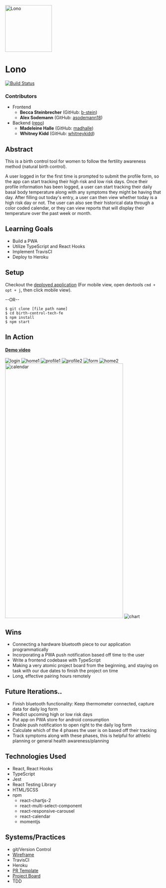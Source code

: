 <img src="https://user-images.githubusercontent.com/59381432/93412198-ef5f4f00-f859-11ea-97d5-74424f9bb4fd.png" width=150px height=150px alt="Lono">

# Lono

[![Build Status](https://travis-ci.org/Birth-control-tech/birth-control-tech-FE.svg?branch=master)](https://travis-ci.org/Birth-control-tech/birth-control-tech-FE)

### Contributors
- Frontend
  * __Becca Steinbrecher__ (GitHub: [b-stein](https://github.com/b-stein))
  * __Alex Sodemann__ (GitHub: [asodemann18](https://github.com/asodemann18))
- Backend ([repo](https://github.com/Birth-control-tech/birth-control-tech-BE))
  - __Madeleine Halle__ (GitHub: [madhalle](https://github.com/madhalle))
  - __Whitney Kidd__ (GitHub: [whitneykidd](https://github.com/whitneykidd))

## Abstract
This is a birth control tool for women to follow the fertility awareness method (natural birth control). 

A user logged in for the first time is prompted to submit the profile form, so the app can start tracking their high risk and low risk days.  Once their profile information has been logged, a user can start tracking their daily basal body temperature along with any symptoms they might be having that day.  After filling out today's entry, a user can then view whether today is a high risk day or not.  The user can also see their historical data through a color coded calendar, or they can view reports that will display their temperature over the past week or month. 

## Learning Goals
* Build a PWA
* Utilize TypeScript and React Hooks
* Implement TravisCI
* Deploy to Heroku

## Setup
Checkout the [deployed application](https://lono-fertility.herokuapp.com/) (For mobile view, open devtools `cmd + opt + j`, then click mobile view).

--OR--

```
$ git clone [file path name]
$ cd birth-control-tech-fe
$ npm install 
$ npm start
```
## In Action
#### [Demo video](https://www.youtube.com/watch?v=UPBCkB9-NHg&feature=youtu.be&ab_channel=BJoy)
![login](https://user-images.githubusercontent.com/59381432/93413668-03f11680-f85d-11ea-924f-33d5295ce8c5.png)
![home1](https://user-images.githubusercontent.com/59381432/93413561-c42a2f00-f85c-11ea-8019-af180539dc52.png)
![profile1](https://user-images.githubusercontent.com/59381432/93413577-c8eee300-f85c-11ea-85e4-96dc16e5e6fc.png)
![profile2](https://user-images.githubusercontent.com/59381432/93413580-cb513d00-f85c-11ea-8a12-e807d2602264.png)
![form](https://user-images.githubusercontent.com/59381432/93413601-d5733b80-f85c-11ea-9f3e-b955263dc6c0.png)
![home2](https://user-images.githubusercontent.com/59381432/93413602-d6a46880-f85c-11ea-9219-0f608dcb1d34.png)
<img width="379" height="817" alt="calendar" src="https://user-images.githubusercontent.com/59381432/93415523-efaf1880-f860-11ea-86ed-b9db982a3e8f.png">
![chart](https://user-images.githubusercontent.com/59381432/93413607-d86e2c00-f85c-11ea-92bc-ddf636fa688b.png)

## Wins
- Connecting a hardware bluetooth piece to our application programmatically
- Incorporating a PWA push notification based off time to the user
- Write a frontend codebase with TypeScript
- Making a very atomic project board from the beginning, and staying on task with our due dates to finish the project on time
- Long, effective pairing hours remotely

## Future Iterations..
- Finish bluetooth functionality: Keep thermometer connected, capture data for daily log form
- Predict upcoming high or low risk days
- Put app on PWA store for android consumption
- Enable push notification to open right to the daily log form
- Calculate which of the 4 phases the user is on based off their tracking
- Track symptoms along with these phases, this is helpful for athletic planning or general health awareness/planning

## Technologies Used
- React, React Hooks
- TypeScript
- Jest
- React Testing Library
- HTML/SCSS
- npm
  - react-chartjs-2
  - react-multi-select-component
  - react-responsive-carousel
  - react-calendar
  - momentjs
  
## Systems/Practices
- git/Version Control
- [Wireframe](https://www.figma.com/file/cdMfcy3cP3iIhKzIbQfY5I/LNGP-Wireframe?node-id=0%3A1)
- TravisCI
- Heroku
- [PR Template](https://github.com/Birth-control-tech/birth-control-tech-FE/blob/master/pull_request_template.md)
- [Project Board](https://github.com/orgs/Birth-control-tech/projects/1)
- TDD

